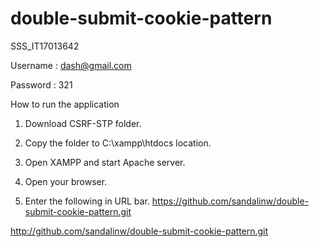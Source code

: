 # double-submit-cookie-pattern
SSS_IT17013642

Username : dash@gmail.com

Password : 321

How to run the application

1. Download CSRF-STP folder.

2. Copy the folder to C:\xampp\htdocs location.

3. Open XAMPP and start Apache server.

4. Open your browser.

5. Enter the following in URL bar.
https://github.com/sandalinw/double-submit-cookie-pattern.git

http://github.com/sandalinw/double-submit-cookie-pattern.git
